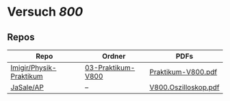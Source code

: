 # Versuch *800*

## Repos

|                           Repo                           |                                           Ordner                                            |                                                                             PDFs                                                                             |
|----------------------------------------------------------|---------------------------------------------------------------------------------------------|--------------------------------------------------------------------------------------------------------------------------------------------------------------|
|[Imigir/Physik-Praktikum](../repo/Imigir/Physik-Praktikum)|[03-Praktikum-V800](https://github.com/Imigir/Physik-Praktikum/tree/master/03-Praktikum-V800)|[Praktikum-V800.pdf](https://docs.google.com/viewer?url=https://raw.githubusercontent.com/Imigir/Physik-Praktikum/master/03-Praktikum-V800/Praktikum-V800.pdf)|
|[JaSale/AP](../repo/JaSale/AP)                            |–                                                                                            |[V800.Oszilloskop.pdf](https://docs.google.com/viewer?url=https://raw.githubusercontent.com/JaSale/AP/master/PDF/V800.Oszilloskop.pdf)                        |
